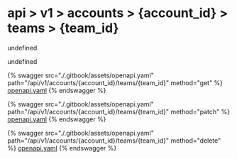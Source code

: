 # api > v1 > accounts > {account_id} > teams > {team_id}

undefined

undefined


{% swagger src="./.gitbook/assets/openapi.yaml" path="/api/v1/accounts/{account_id}/teams/{team_id}" method="get" %}
[openapi.yaml](<./.gitbook/assets/openapi.yaml>)
{% endswagger %}
  


{% swagger src="./.gitbook/assets/openapi.yaml" path="/api/v1/accounts/{account_id}/teams/{team_id}" method="patch" %}
[openapi.yaml](<./.gitbook/assets/openapi.yaml>)
{% endswagger %}
  


{% swagger src="./.gitbook/assets/openapi.yaml" path="/api/v1/accounts/{account_id}/teams/{team_id}" method="delete" %}
[openapi.yaml](<./.gitbook/assets/openapi.yaml>)
{% endswagger %}